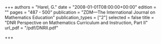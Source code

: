 +++
authors = "Harel, G."
date = "2008-01-01T08:00:00+00:00"
edition = ""
pages = "487 - 500"
publication = "ZDM—The International Journal on Mathematics Education"
publication_types = ["2"]
selected = false
title = "DNR Perspective on Mathematics Curriculum and Instruction, Part II"
url_pdf = "/pdf/DNRII.pdf"

+++
